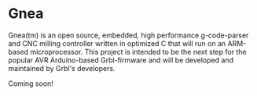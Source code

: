 Gnea
=========

Gnea(tm) is an open source, embedded, high performance g-code-parser and CNC milling controller written in optimized C that will run on an ARM-based microprocessor. This project is intended to be the next step for the popular AVR Arduino-based Grbl-firmware and will be developed and maintained by Grbl's developers. 

Coming soon!
